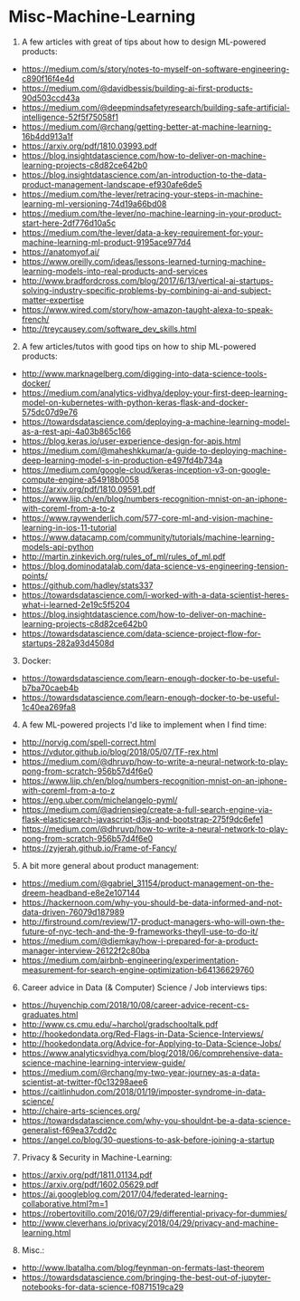 # Misc-Machine-Learning

1. A few articles with great of tips about how to design ML-powered products:

* https://medium.com/s/story/notes-to-myself-on-software-engineering-c890f16f4e4d
* https://medium.com/@davidbessis/building-ai-first-products-90d503ccd43a
* https://medium.com/@deepmindsafetyresearch/building-safe-artificial-intelligence-52f5f75058f1
* https://medium.com/@rchang/getting-better-at-machine-learning-16b4dd913a1f
* https://arxiv.org/pdf/1810.03993.pdf
* https://blog.insightdatascience.com/how-to-deliver-on-machine-learning-projects-c8d82ce642b0
* https://blog.insightdatascience.com/an-introduction-to-the-data-product-management-landscape-ef930afe6de5
* https://medium.com/the-lever/retracing-your-steps-in-machine-learning-ml-versioning-74d19a66bd08
* https://medium.com/the-lever/no-machine-learning-in-your-product-start-here-2df776d10a5c
* https://medium.com/the-lever/data-a-key-requirement-for-your-machine-learning-ml-product-9195ace977d4
* https://anatomyof.ai/
* https://www.oreilly.com/ideas/lessons-learned-turning-machine-learning-models-into-real-products-and-services
* http://www.bradfordcross.com/blog/2017/6/13/vertical-ai-startups-solving-industry-specific-problems-by-combining-ai-and-subject-matter-expertise
* https://www.wired.com/story/how-amazon-taught-alexa-to-speak-french/
* http://treycausey.com/software_dev_skills.html


2. A few articles/tutos with good tips on how to ship ML-powered products:

* http://www.marknagelberg.com/digging-into-data-science-tools-docker/
* https://medium.com/analytics-vidhya/deploy-your-first-deep-learning-model-on-kubernetes-with-python-keras-flask-and-docker-575dc07d9e76
* https://towardsdatascience.com/deploying-a-machine-learning-model-as-a-rest-api-4a03b865c166
* https://blog.keras.io/user-experience-design-for-apis.html
* https://medium.com/@maheshkkumar/a-guide-to-deploying-machine-deep-learning-model-s-in-production-e497fd4b734a
* https://medium.com/google-cloud/keras-inception-v3-on-google-compute-engine-a54918b0058
* https://arxiv.org/pdf/1810.09591.pdf
* https://www.liip.ch/en/blog/numbers-recognition-mnist-on-an-iphone-with-coreml-from-a-to-z
* https://www.raywenderlich.com/577-core-ml-and-vision-machine-learning-in-ios-11-tutorial
* https://www.datacamp.com/community/tutorials/machine-learning-models-api-python
* http://martin.zinkevich.org/rules_of_ml/rules_of_ml.pdf
* https://blog.dominodatalab.com/data-science-vs-engineering-tension-points/
* https://github.com/hadley/stats337
* https://towardsdatascience.com/i-worked-with-a-data-scientist-heres-what-i-learned-2e19c5f5204
* https://blog.insightdatascience.com/how-to-deliver-on-machine-learning-projects-c8d82ce642b0
* https://towardsdatascience.com/data-science-project-flow-for-startups-282a93d4508d

3. Docker:
* https://towardsdatascience.com/learn-enough-docker-to-be-useful-b7ba70caeb4b
* https://towardsdatascience.com/learn-enough-docker-to-be-useful-1c40ea269fa8

4. A few ML-powered projects I'd like to implement when I find time:

* http://norvig.com/spell-correct.html
* https://vdutor.github.io/blog/2018/05/07/TF-rex.html
* https://medium.com/@dhruvp/how-to-write-a-neural-network-to-play-pong-from-scratch-956b57d4f6e0
* https://www.liip.ch/en/blog/numbers-recognition-mnist-on-an-iphone-with-coreml-from-a-to-z
* https://eng.uber.com/michelangelo-pyml/
* https://medium.com/@adriensieg/create-a-full-search-engine-via-flask-elasticsearch-javascript-d3js-and-bootstrap-275f9dc6efe1
* https://medium.com/@dhruvp/how-to-write-a-neural-network-to-play-pong-from-scratch-956b57d4f6e0
* https://zyjerah.github.io/Frame-of-Fancy/

5. A bit more general about product management:

* https://medium.com/@gabriel_31154/product-management-on-the-dreem-headband-e8e2e107144
* https://hackernoon.com/why-you-should-be-data-informed-and-not-data-driven-76079d187989
* http://firstround.com/review/17-product-managers-who-will-own-the-future-of-nyc-tech-and-the-9-frameworks-theyll-use-to-do-it/
* https://medium.com/@diemkay/how-i-prepared-for-a-product-manager-interview-26122f2c80ba
* https://medium.com/airbnb-engineering/experimentation-measurement-for-search-engine-optimization-b64136629760

6. Career advice in Data (& Computer) Science / Job interviews tips:

* https://huyenchip.com/2018/10/08/career-advice-recent-cs-graduates.html
* http://www.cs.cmu.edu/~harchol/gradschooltalk.pdf
* http://hookedondata.org/Red-Flags-in-Data-Science-Interviews/
* http://hookedondata.org/Advice-for-Applying-to-Data-Science-Jobs/
* https://www.analyticsvidhya.com/blog/2018/06/comprehensive-data-science-machine-learning-interview-guide/
* https://medium.com/@rchang/my-two-year-journey-as-a-data-scientist-at-twitter-f0c13298aee6
* https://caitlinhudon.com/2018/01/19/imposter-syndrome-in-data-science/
* http://chaire-arts-sciences.org/
* https://towardsdatascience.com/why-you-shouldnt-be-a-data-science-generalist-f69ea37cdd2c
* https://angel.co/blog/30-questions-to-ask-before-joining-a-startup


7. Privacy & Security in Machine-Learning:

* https://arxiv.org/pdf/1811.01134.pdf
* https://arxiv.org/pdf/1602.05629.pdf
* https://ai.googleblog.com/2017/04/federated-learning-collaborative.html?m=1
* https://robertovitillo.com/2016/07/29/differential-privacy-for-dummies/
* http://www.cleverhans.io/privacy/2018/04/29/privacy-and-machine-learning.html


8. Misc.:

* http://www.lbatalha.com/blog/feynman-on-fermats-last-theorem
* https://towardsdatascience.com/bringing-the-best-out-of-jupyter-notebooks-for-data-science-f0871519ca29
